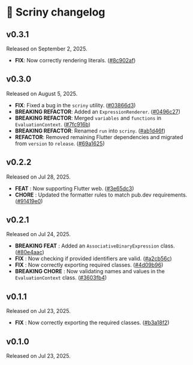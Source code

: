 # 📰 Scriny changelog

## v0.3.1
Released on September 2, 2025.

* **FIX**: Now correctly rendering literals. ([#8c902af](https://github.com/Skyost/Scriny/commit/8c902af))

## v0.3.0
Released on August 5, 2025.

* **FIX**: Fixed a bug in the `scriny` utility. ([#03866d3](https://github.com/Skyost/Scriny/commit/03866d3))
* **BREAKING REFACTOR**: Added an `ExpressionRenderer`. ([#0496c27](https://github.com/Skyost/Scriny/commit/0496c27))
* **BREAKING REFACTOR**: Merged `variables` and `functions` in `EvaluationContext`. ([#7fc916b](https://github.com/Skyost/Scriny/commit/7fc916b))
* **BREAKING REFACTOR**: Renamed `run` into `scriny`. ([#ab1d46f](https://github.com/Skyost/Scriny/commit/ab1d46f))
* **REFACTOR**: Removed remaining Flutter dependencies and migrated from `version` to `release`. ([#69a1625](https://github.com/Skyost/Scriny/commit/69a1625))

## v0.2.2
Released on Jul 28, 2025.

* **FEAT** : Now supporting Flutter web. ([#3e65dc3](https://github.com/Skyost/Scriny/commit/3e65dc3))
* **CHORE** : Updated the formatter rules to match pub.dev requirements. ([#91419e0](https://github.com/Skyost/Scriny/commit/91419e0))

## v0.2.1
Released on Jul 24, 2025.

* **BREAKING FEAT** : Added an `AssociativeBinaryExpression` class. ([#80e4aac](https://github.com/Skyost/Scriny/commit/80e4aac))
* **FIX** : Now checking if provided identifiers are valid. ([#a2cb56c](https://github.com/Skyost/Scriny/commit/a2cb56c))
* **FIX** : Now correctly exporting required classes. ([#4d09b96](https://github.com/Skyost/Scriny/commit/4d09b96))
* **BREAKING CHORE** : Now validating names and values in the `EvaluationContext` class. ([#3603fb4](https://github.com/Skyost/Scriny/commit/3603fb4))

## v0.1.1
Released on Jul 23, 2025.

* **FIX** : Now correctly exporting the required classes. ([#b3a18f2](https://github.com/Skyost/Scriny/commit/b3a18f2))

## v0.1.0
Released on Jul 23, 2025.

